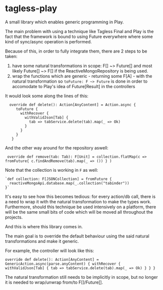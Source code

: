 # tagless-play
A small library which enables generic programming in Play.

The main problem with using a technique like Tagless Final and Play is the fact that the framework is bound to using Future everywhere where some kind of sync/async operation is performed. 

Because of this, in order to fully integrate them, there are 2 steps to be taken:
 1. have some natural transformations in scope: F[] ~> Future[] and most likely Future[] ~> F[] if the ReactiveMongoRepository is being used.
 2. wrap the functions which are generic - returning some F[A] - with the natural transformation so `toFuture: F ~> Future` is done in order to accomodate to Play's idea of Future[Result] in the controllers 
 
 It would look some along the lines of this:
 
   ```
     override def delete(): Action[AnyContent] = Action.async {
        toFuture {
          withRecover {
            withValidJson[Tab] {
              tab => tabService.delete(tab).map(_ => Ok)
            }
          }
        }
      }
   ```
   
   And the other way around for the repository aswell:
   
     override def remove(tab: Tab): F[Unit] = collection.flatMap(c => fromFuture{ c.findAndRemove(tab).map(_ => ()) } )
     
   Note that the collection is working in `F` as well:
    
    `def collection: F[JSONCollection] = fromFuture {
      reactiveMongoApi.database.map(_.collection("tabinder"))
    }`

It's easy to see how this becomes tedious: for every action/db call, there is a need to wrap it with the natural transformation to make the types work. Furthermore, should this technique be used intensively on a platform, there will be the same small bits of code which will be moved all throughout the projects.

And this is where this library comes in.

The main goal is to override the default behaviour using the said natural transformations and make it generic. 

For example, the controller will look like this:

  `override def delete(): Action[AnyContent] = GenericAction.async(parse.anyContent) {
     withRecover {
       withValidJson[Tab] {
         tab => tabService.delete(tab).map(_ => Ok)
       }
     }
   }`
   
The natural transformation still needs to be implicitly in scope, but no longer it is needed to wrap/unwrap from/to F[]/Future[].
   
